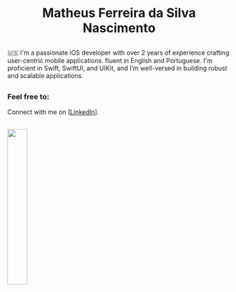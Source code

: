 <h1 align="center">Matheus Ferreira da Silva Nascimento</h1>

##

🇺🇸
I'm a passionate iOS developer with over 2 years of experience crafting user-centric mobile applications. 
fluent in English and Portuguese. 
I'm proficient in Swift, SwiftUI, and UIKit, and I'm well-versed in building robust and scalable applications.

##


### Feel free to:

Connect with me on [[LinkedIn](https://www.linkedin.com/in/matheuszx/)].

## 

<p align="left">
  <a href="https://github.com/anuraghazra/github-readme-stats">
    <img width="30%" align="center" src="https://github-readme-stats-git-main-rafaelalexandrino.vercel.app/api/top-langs/?username=MatheusFerreiraZx&layout=compact&langs_count=6&hide=html,css&theme=dark" />
  </a>
</p>

##


